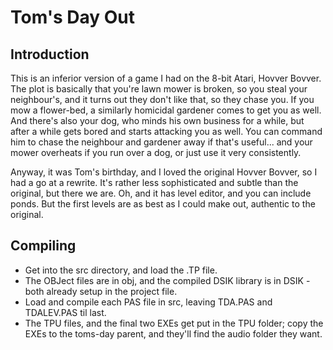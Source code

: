 # Tom's Day Out

## Introduction

This is an inferior version of a game I had on the 8-bit Atari, Hovver Bovver. The plot is basically that you're lawn mower is broken, so 
you steal your neighbour's, and it turns out they don't like that, so they chase you. If you mow a flower-bed, a similarly homicidal
gardener comes to get you as well. And there's also your dog, who minds his own business for a while, but after a while gets bored and
starts attacking you as well. You can command him to chase the neighbour and gardener away if that's useful... and your mower overheats if 
you run over a dog, or just use it very consistently. 

Anyway, it was Tom's birthday, and I loved the original Hovver Bovver, so I had a go at a rewrite. It's rather less sophisticated and
subtle than the original, but there we are. Oh, and it has level editor, and you can include ponds. But the first levels are as best as
I could make out, authentic to the original.

## Compiling

* Get into the src directory, and load the .TP file. 
* The OBJect files are in obj, and the compiled DSIK library is in DSIK - both already setup in the project file.
* Load and compile each PAS file in src, leaving TDA.PAS and TDALEV.PAS til last.
* The TPU files, and the final two EXEs get put in the TPU folder; copy the EXEs to the toms-day parent, and they'll find the audio folder they want.
